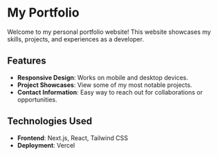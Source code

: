 # My Portfolio

Welcome to my personal portfolio website! This website showcases my skills, projects, and experiences as a developer.

## Features

- **Responsive Design**: Works on mobile and desktop devices.
- **Project Showcases**: View some of my most notable projects.
- **Contact Information**: Easy way to reach out for collaborations or opportunities.

## Technologies Used

- **Frontend**: Next.js, React, Tailwind CSS
- **Deployment**: Vercel
